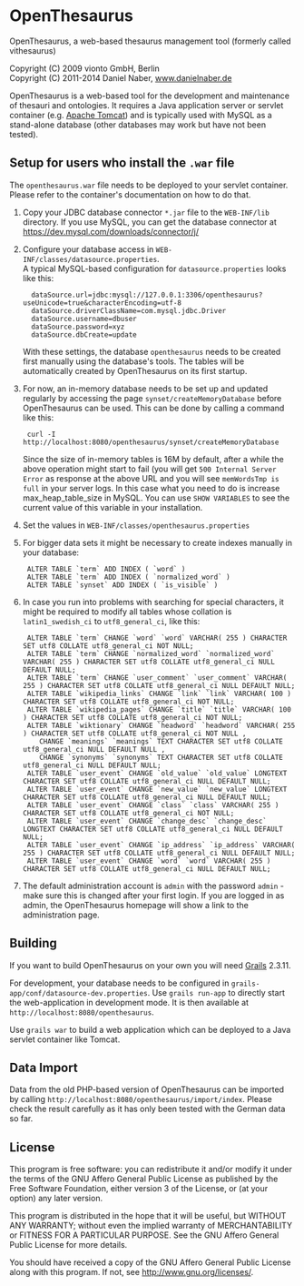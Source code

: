 # OpenThesaurus

OpenThesaurus, a web-based thesaurus management tool (formerly called vithesaurus)

Copyright (C) 2009 vionto GmbH, Berlin  
Copyright (C) 2011-2014 Daniel Naber, www.danielnaber.de

OpenThesaurus is a web-based tool for the development and maintenance of
thesauri and ontologies. It requires a Java application server or
servlet container (e.g. [Apache Tomcat](http://tomcat.apache.org)) and is
typically used with MySQL as a stand-alone database (other databases may
work but have not been tested).


## Setup for users who install the `.war` file

The `openthesaurus.war` file needs to be deployed to your servlet container.
Please refer to the container's documentation on how to do that.

1. Copy your JDBC database connector `*.jar` file to the `WEB-INF/lib` directory.
   If you use MySQL, you can get the database connector at
   https://dev.mysql.com/downloads/connector/j/

2. Configure your database access in `WEB-INF/classes/datasource.properties`.  
   A typical MySQL-based configuration for `datasource.properties` looks like this:

         dataSource.url=jdbc:mysql://127.0.0.1:3306/openthesaurus?useUnicode=true&characterEncoding=utf-8
         dataSource.driverClassName=com.mysql.jdbc.Driver
         dataSource.username=dbuser
         dataSource.password=xyz
         dataSource.dbCreate=update

   With these settings, the database `openthesaurus` needs to be created first manually
   using the database's tools. The tables will be automatically created by OpenThesaurus
   on its first startup.

3. For now, an in-memory database needs to be set up and updated regularly by
   accessing the page `synset/createMemoryDatabase` before OpenThesaurus can be used.
   This can be done by calling a command like this:

        curl -I http://localhost:8080/openthesaurus/synset/createMemoryDatabase

   Since the size of in-memory tables is 16M by default, after a while the above operation
   might start to fail (you will get `500 Internal Server Error` as response at the above URL 
   and you will see `memWordsTmp is full` in your server logs. In this case what you need to
   do is increase max_heap_table_size in MySQL. You can use `SHOW VARIABLES` to see the current
   value of this variable in your installation.

4. Set the values in `WEB-INF/classes/openthesaurus.properties`

5. For bigger data sets it might be necessary to create indexes manually in
   your database:
   
        ALTER TABLE `term` ADD INDEX ( `word` ) 
        ALTER TABLE `term` ADD INDEX ( `normalized_word` ) 
        ALTER TABLE `synset` ADD INDEX ( `is_visible` ) 

6. In case you run into problems with searching for special characters, it might be
   required to modify all tables whose collation is `latin1_swedish_ci` to
   `utf8_general_ci`, like this:
   
        ALTER TABLE `term` CHANGE `word` `word` VARCHAR( 255 ) CHARACTER SET utf8 COLLATE utf8_general_ci NOT NULL;
        ALTER TABLE `term` CHANGE `normalized_word` `normalized_word` VARCHAR( 255 ) CHARACTER SET utf8 COLLATE utf8_general_ci NULL DEFAULT NULL;
        ALTER TABLE `term` CHANGE `user_comment` `user_comment` VARCHAR( 255 ) CHARACTER SET utf8 COLLATE utf8_general_ci NULL DEFAULT NULL;
        ALTER TABLE `wikipedia_links` CHANGE `link` `link` VARCHAR( 100 ) CHARACTER SET utf8 COLLATE utf8_general_ci NOT NULL;
        ALTER TABLE `wikipedia_pages` CHANGE `title` `title` VARCHAR( 100 ) CHARACTER SET utf8 COLLATE utf8_general_ci NOT NULL;  
        ALTER TABLE `wiktionary` CHANGE `headword` `headword` VARCHAR( 255 ) CHARACTER SET utf8 COLLATE utf8_general_ci NOT NULL ,
           CHANGE `meanings` `meanings` TEXT CHARACTER SET utf8 COLLATE utf8_general_ci NULL DEFAULT NULL ,
           CHANGE `synonyms` `synonyms` TEXT CHARACTER SET utf8 COLLATE utf8_general_ci NULL DEFAULT NULL;
        ALTER TABLE `user_event` CHANGE `old_value` `old_value` LONGTEXT CHARACTER SET utf8 COLLATE utf8_general_ci NULL DEFAULT NULL;
        ALTER TABLE `user_event` CHANGE `new_value` `new_value` LONGTEXT CHARACTER SET utf8 COLLATE utf8_general_ci NULL DEFAULT NULL;
        ALTER TABLE `user_event` CHANGE `class` `class` VARCHAR( 255 ) CHARACTER SET utf8 COLLATE utf8_general_ci NOT NULL;
        ALTER TABLE `user_event` CHANGE `change_desc` `change_desc` LONGTEXT CHARACTER SET utf8 COLLATE utf8_general_ci NULL DEFAULT NULL;
        ALTER TABLE `user_event` CHANGE `ip_address` `ip_address` VARCHAR( 255 ) CHARACTER SET utf8 COLLATE utf8_general_ci NULL DEFAULT NULL;
        ALTER TABLE `user_event` CHANGE `word` `word` VARCHAR( 255 ) CHARACTER SET utf8 COLLATE utf8_general_ci NULL DEFAULT NULL;    

7. The default administration account is `admin` with the password `admin` - make
   sure this is changed after your first login. If you are logged in as admin, the
   OpenThesaurus homepage will show a link to the administration page.


## Building

If you want to build OpenThesaurus on your own you will need
[Grails](http://www.grails.org) 2.3.11.

For development, your database needs to be configured in
`grails-app/conf/datasource-dev.properties`. Use `grails run-app`
to directly start the web-application in development mode. It is
then available at `http://localhost:8080/openthesaurus`.

Use `grails war` to build a web application which can be deployed to a Java
servlet container like Tomcat.


## Data Import

Data from the old PHP-based version of OpenThesaurus can be imported by
calling `http://localhost:8080/openthesaurus/import/index`. Please check
the result carefully as it has only been tested with the German data
so far.

## License

This program is free software: you can redistribute it and/or modify
it under the terms of the GNU Affero General Public License as
published by the Free Software Foundation, either version 3 of the
License, or (at your option) any later version.

This program is distributed in the hope that it will be useful,
but WITHOUT ANY WARRANTY; without even the implied warranty of
MERCHANTABILITY or FITNESS FOR A PARTICULAR PURPOSE.  See the
GNU Affero General Public License for more details.

You should have received a copy of the GNU Affero General Public License
along with this program.  If not, see <http://www.gnu.org/licenses/>.
